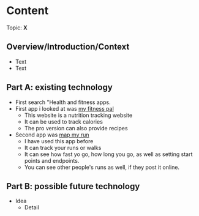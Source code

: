 # Content
Topic: **X**

## Overview/Introduction/Context
* Text
* Text

## Part A: existing technology
* First search "Health and fitness apps.
* First app i looked at was [my fitness pal](https://www.myfitnesspal.com/)
  * This website is a nutrition tracking website
  * It can be used to track calories
  * The pro version can also provide recipes
* Second app was [map my run](https://www.mapmyrun.com)
  * I have used this app before
  * It can track your runs or walks
  * It can see how fast yo go, how long you go, as well as setting start points and endpoints.
  * You can see other people's runs as well, if they post it online.

## Part B: possible future technology
* Idea
  * Detail
